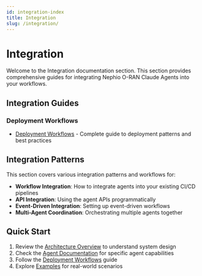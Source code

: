 ```yaml
---
id: integration-index
title: Integration
slug: /integration/
---
```


# Integration

Welcome to the Integration documentation section. This section provides comprehensive guides for integrating Nephio O-RAN Claude Agents into your workflows.

## Integration Guides

### Deployment Workflows
- [Deployment Workflows](./deployment-workflows.md) - Complete guide to deployment patterns and best practices

## Integration Patterns

This section covers various integration patterns and workflows for:

- **Workflow Integration**: How to integrate agents into your existing CI/CD pipelines
- **API Integration**: Using the agent APIs programmatically
- **Event-Driven Integration**: Setting up event-driven workflows
- **Multi-Agent Coordination**: Orchestrating multiple agents together

## Quick Start

1. Review the [Architecture Overview](../architecture/overview.md) to understand system design
2. Check the [Agent Documentation](../agents/) for specific agent capabilities
3. Follow the [Deployment Workflows](./deployment-workflows.md) guide
4. Explore [Examples](../examples/) for real-world scenarios